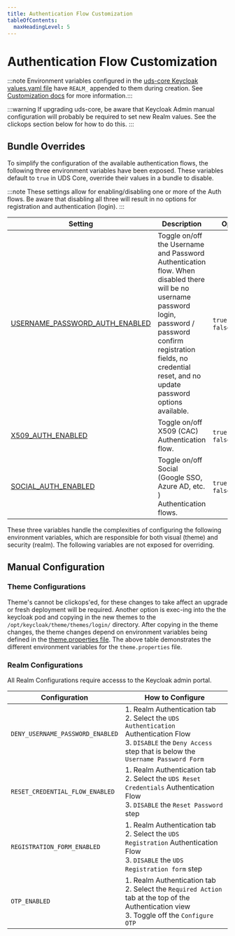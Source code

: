 ```yaml
---
title: Authentication Flow Customization
tableOfContents:
  maxHeadingLevel: 5
---
```


# Authentication Flow Customization

:::note Environment variables configured in the [uds-core Keycloak values.yaml file](https://github.com/defenseunicorns/uds-core/blob/main/src/keycloak/chart/values.yaml#L30-32) have `REALM_` appended to them during creation. See [ Customization docs](https://uds.defenseunicorns.com/reference/uds-core/idam/customization/) for more information.:::

:::warning If upgrading uds-core, be aware that Keycloak Admin manual configuration will probably be required to set new Realm values. See the clickops section below for how to do this. :::

## Bundle Overrides
To simplify the configuration of the available authentication flows, the following three environment variables have been exposed. These variables default to `true` in UDS Core, override their values in a bundle to disable.

:::note These settings allow for enabling/disabling one or more of the Auth flows. Be aware that disabling all three will result in no options for registration and authentication (login). :::

| Setting | Description | Options |
| - | - | - |
| [USERNAME_PASSWORD_AUTH_ENABLED](https://github.com/defenseunicorns/uds-core/blob/main/src/keycloak/chart/values.yaml#L30) | Toggle on/off the Username and Password Authentication flow. When disabled there will be no username password login, password / password confirm registration fields, no credential reset, and no update password options available. | `true`(default), `false` |
| [X509_AUTH_ENABLED](https://github.com/defenseunicorns/uds-core/blob/main/src/keycloak/chart/values.yaml#L31) | Toggle on/off X509 (CAC) Authentication flow. | `true`(default), `false` |
| [SOCIAL_AUTH_ENABLED](https://github.com/defenseunicorns/uds-core/blob/main/src/keycloak/chart/values.yaml#L32) | Toggle on/off Social (Google SSO, Azure AD, etc. ) Authentication flows.| `true`(default), `false` |

These three variables handle the complexities of configuring the following environment variables, which are responsible for both visual (theme) and security (realm). The following variables are not exposed for overriding.

## Manual Configuration

### Theme Configurations
Theme's cannot be clickops'ed, for these changes to take affect an upgrade or fresh deployment will be required. Another option is exec-ing into the the keycloak pod and copying in the new themes to the `/opt/keycloak/theme/themes/login/` directory. After copying in the theme changes, the theme changes depend on environment variables being defined in the [theme.properties file](https://github.com/defenseunicorns/uds-identity-config/blob/main/src/theme/login/theme.properties). The above table demonstrates the different environment variables for the `theme.properties` file.

### Realm Configurations
All Realm Configurations require accesss to the Keycloak admin portal.

| Configuration | How to Configure |
| - | - |
| `DENY_USERNAME_PASSWORD_ENABLED` | 1. Realm Authentication tab<br> 2. Select the `UDS Authentication` Authentication Flow<br> 3. `DISABLE` the `Deny Access` step that is below the `Username Password Form` |
| `RESET_CREDENTIAL_FLOW_ENABLED` | 1. Realm Authentication tab<br> 2. Select the `UDS Reset Credentials` Authentication Flow<br> 3. `DISABLE` the `Reset Password` step |
| `REGISTRATION_FORM_ENABLED` | 1. Realm Authentication tab<br> 2. Select the `UDS Registration` Authentication Flow<br> 3. `DISABLE` the `UDS Registration form` step |
| `OTP_ENABLED` | 1. Realm Authentication tab<br> 2. Select the `Required Action` tab at the top of the Authentication view<br> 3. Toggle off the `Configure OTP` |
